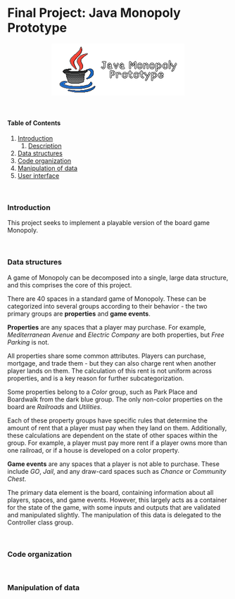 # Final Project: Java Monopoly Prototype

<div align="center">
<figure>
    <img src="logo.png">
</figure>
</div>
<br>

#### Table of Contents
1.  [Introduction](#introduction)
    1.  [Description](#description)
2.  [Data structures](#data-structures)
3.  [Code organization](#code-organization)
4.  [Manipulation of data](#manipulation-of-data-structures)
5.  [User interface](#user-interface)

&nbsp;
### Introduction
This project seeks to implement a playable version of the board game Monopoly.

&nbsp;
### Data structures

A game of Monopoly can be decomposed into a single, large data structure, and this comprises the core of this project.

There are 40 spaces in a standard game of Monopoly. These can be categorized into several groups according to their behavior - the two primary groups are **properties** and **game events**.

**Properties** are any spaces that a player may purchase. For example, *Mediterranean Avenue* and *Electric Company* are both properties, but *Free Parking* is not.

All properties share some common attributes. Players can purchase, mortgage, and trade them - but they can also charge rent when another player lands on them. The calculation of this rent is not uniform across properties, and is a key reason for further subcategorization.

Some properties belong to a *Color* group, such as Park Place and Boardwalk from the dark blue group. The only non-color properties on the board are *Railroads* and *Utilities*.

Each of these property groups have specific rules that determine the amount of rent that a player must pay when they land on them. Additionally, these calculations are dependent on the state of other spaces within the group. For example, a player must pay more rent if a player owns more than one railroad, or if a house is developed on a color property.

**Game events** are any spaces that a player is not able to purchase. These include *GO*, *Jail*, and any draw-card spaces such as *Chance* or *Community Chest*.

The primary data element is the board, containing information about all players, spaces, and game events. However, this largely acts as a container for the state of the game, with some inputs and outputs that are validated and manipulated slightly. The manipulation of this data is delegated to the Controller class group.

&nbsp;
### Code organization

&nbsp;
### Manipulation of data
